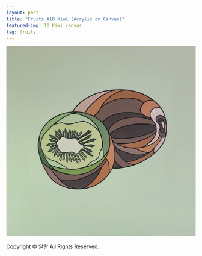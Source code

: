 ```yaml
---
layout: post
title: "Fruits #10 Kiwi (Acrylic on Canvas)"
featured-img: 10_Kiwi_canvas
tag: fruits
---
```


![](/assets/img/posts/10_Kiwi_canvas.jpg)

Copyright © 알란 All Rights Reserved.

